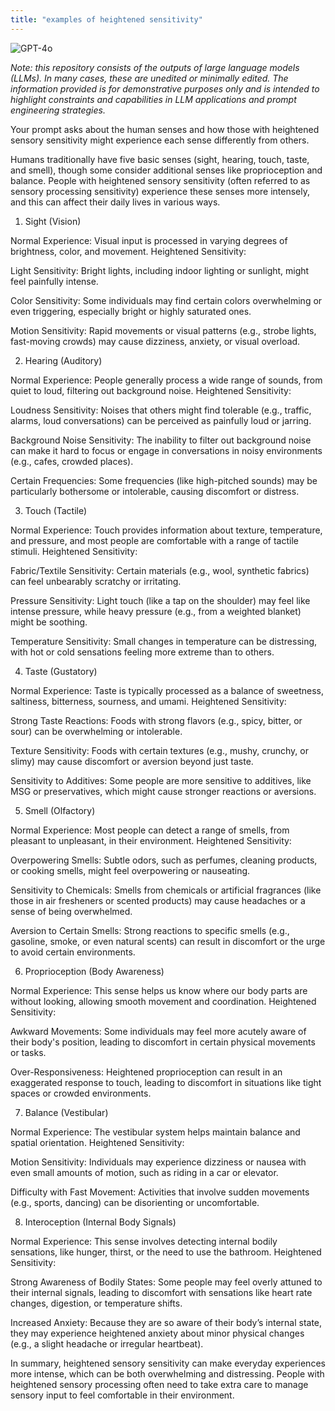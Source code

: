 ```yaml
---
title: "examples of heightened sensitivity"
---
```

![GPT-4o](https://img.shields.io/badge/GPT--4o-3333FF?style=for-the-badge&logo=openai&logoColor=white)



*Note: this repository consists of the outputs of large language models (LLMs). In many cases, these are unedited or minimally edited. The information provided is for demonstrative purposes only and is intended to highlight constraints and capabilities in LLM applications and prompt engineering strategies.*


Your prompt asks about the human senses and how those with heightened sensory sensitivity might experience each sense differently from others.

Humans traditionally have five basic senses (sight, hearing, touch, taste, and smell), though some consider additional senses like proprioception and balance. People with heightened sensory sensitivity (often referred to as sensory processing sensitivity) experience these senses more intensely, and this can affect their daily lives in various ways.

1. Sight (Vision)

Normal Experience: Visual input is processed in varying degrees of brightness, color, and movement. Heightened Sensitivity:

Light Sensitivity: Bright lights, including indoor lighting or sunlight, might feel painfully intense.

Color Sensitivity: Some individuals may find certain colors overwhelming or even triggering, especially bright or highly saturated ones.

Motion Sensitivity: Rapid movements or visual patterns (e.g., strobe lights, fast-moving crowds) may cause dizziness, anxiety, or visual overload.


2. Hearing (Auditory)

Normal Experience: People generally process a wide range of sounds, from quiet to loud, filtering out background noise. Heightened Sensitivity:

Loudness Sensitivity: Noises that others might find tolerable (e.g., traffic, alarms, loud conversations) can be perceived as painfully loud or jarring.

Background Noise Sensitivity: The inability to filter out background noise can make it hard to focus or engage in conversations in noisy environments (e.g., cafes, crowded places).

Certain Frequencies: Some frequencies (like high-pitched sounds) may be particularly bothersome or intolerable, causing discomfort or distress.


3. Touch (Tactile)

Normal Experience: Touch provides information about texture, temperature, and pressure, and most people are comfortable with a range of tactile stimuli. Heightened Sensitivity:

Fabric/Textile Sensitivity: Certain materials (e.g., wool, synthetic fabrics) can feel unbearably scratchy or irritating.

Pressure Sensitivity: Light touch (like a tap on the shoulder) may feel like intense pressure, while heavy pressure (e.g., from a weighted blanket) might be soothing.

Temperature Sensitivity: Small changes in temperature can be distressing, with hot or cold sensations feeling more extreme than to others.


4. Taste (Gustatory)

Normal Experience: Taste is typically processed as a balance of sweetness, saltiness, bitterness, sourness, and umami. Heightened Sensitivity:

Strong Taste Reactions: Foods with strong flavors (e.g., spicy, bitter, or sour) can be overwhelming or intolerable.

Texture Sensitivity: Foods with certain textures (e.g., mushy, crunchy, or slimy) may cause discomfort or aversion beyond just taste.

Sensitivity to Additives: Some people are more sensitive to additives, like MSG or preservatives, which might cause stronger reactions or aversions.


5. Smell (Olfactory)

Normal Experience: Most people can detect a range of smells, from pleasant to unpleasant, in their environment. Heightened Sensitivity:

Overpowering Smells: Subtle odors, such as perfumes, cleaning products, or cooking smells, might feel overpowering or nauseating.

Sensitivity to Chemicals: Smells from chemicals or artificial fragrances (like those in air fresheners or scented products) may cause headaches or a sense of being overwhelmed.

Aversion to Certain Smells: Strong reactions to specific smells (e.g., gasoline, smoke, or even natural scents) can result in discomfort or the urge to avoid certain environments.


6. Proprioception (Body Awareness)

Normal Experience: This sense helps us know where our body parts are without looking, allowing smooth movement and coordination. Heightened Sensitivity:

Awkward Movements: Some individuals may feel more acutely aware of their body's position, leading to discomfort in certain physical movements or tasks.

Over-Responsiveness: Heightened proprioception can result in an exaggerated response to touch, leading to discomfort in situations like tight spaces or crowded environments.


7. Balance (Vestibular)

Normal Experience: The vestibular system helps maintain balance and spatial orientation. Heightened Sensitivity:

Motion Sensitivity: Individuals may experience dizziness or nausea with even small amounts of motion, such as riding in a car or elevator.

Difficulty with Fast Movement: Activities that involve sudden movements (e.g., sports, dancing) can be disorienting or uncomfortable.


8. Interoception (Internal Body Signals)

Normal Experience: This sense involves detecting internal bodily sensations, like hunger, thirst, or the need to use the bathroom. Heightened Sensitivity:

Strong Awareness of Bodily States: Some people may feel overly attuned to their internal signals, leading to discomfort with sensations like heart rate changes, digestion, or temperature shifts.

Increased Anxiety: Because they are so aware of their body’s internal state, they may experience heightened anxiety about minor physical changes (e.g., a slight headache or irregular heartbeat).


In summary, heightened sensory sensitivity can make everyday experiences more intense, which can be both overwhelming and distressing. People with heightened sensory processing often need to take extra care to manage sensory input to feel comfortable in their environment.

